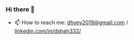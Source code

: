 ### Hi there 👋

<!--
**dayshah/dayshah** is a ✨ _special_ ✨ repository because its `README.md` (this file) appears on your GitHub profile.

Here are some ideas to get you started:

- 🔭 I’m currently working on ...
- 🌱 I’m currently learning ...
- 👯 I’m looking to collaborate on ...
- 🤔 I’m looking for help with ...
- 💬 Ask me about ...
- 📫 How to reach me: dhyey2019@gmail.com / linkedin.com/in/dshah332/
- 😄 Pronouns: He / Him
- ⚡ Fun fact: ...
-->
- 📫 How to reach me: dhyey2019@gmail.com / [linkedin.com/in/dshah332/](linkedin.com/in/dshah332/)
